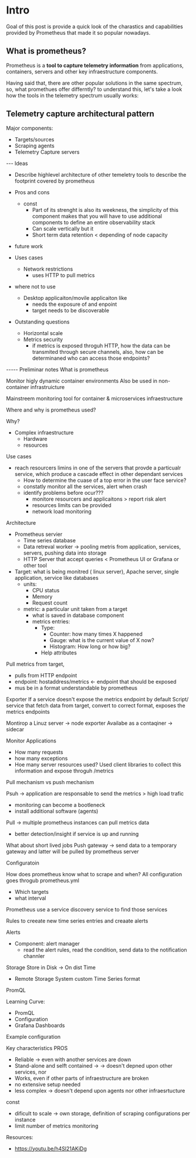 

# Intro

Goal of this post is provide a quick look of the charastics and capabilities provided by Prometheus that made it so popular nowadays.

## What is prometheus?

Prometheus is a **tool to capture telemetry information** from applications, containers, servers and other key infraestructure components.

Having said that, there are other popular solutions in the same spectrum, so, what promethues offer differntly? to understand this, let's take a look how the tools in the telemetry spectrum usually works:

## Telemetry capture architectural pattern



Major components:

- Targets/sources
- Scraping agents
- Telemetry Capture servers



    







--- Ideas

- Describe highlevel architecture of other temeletry tools to describe the footprint covered by prometheus
- Pros and cons
    - const
        - Part of its strenght is also its weekness, the simplicity of this component makes that you will have to use additional components to define an entire observability stack
        - Can scale vertically but it
        - Short term data retention < depending of node capacity
- future work


- Uses cases
    - Network restrictions
        - uses HTTP to pull metrics
- where not to use
    - Desktop applicaiton/movile applicaiton like
        - needs the exposure of and enpoint
        - target needs to be discoverable


- Outstanding questions
    - Horizontal scale
    - Metrics security
        - if metrics is exposed throguh HTTP, how the data can be transmited through secure channels, also, how can be determinaned who can access those endpoints?

----- Preliminar notes
What is prometheus

Monitor higly dynamic container environments
Also be used in non- container infrastruicture

Mainstreem monitoring tool for container & microservices infraestructure

Where and why is prometheus used?

Why?
- Complex infraestructure
    - Hardware
    - resources


Use cases
- reach resourcers limins in one of the servers that provde a particualr service, which produce a cascade effect in other dependant services
    - How to determine the cuase of a top error in the user face service?
    - constatly monitor all the services, alert when crash
    - identify problems before ocur???
        - monitore resourcers and applicaitons > report risk alert
        - resources limits can be provided
        - network load monitoring


Architecture

- Prometheus servier
    - Time series database
    - Data retreval worker -> pooling metris from application, services, servers, pushing data into storage
    - HTTP Server that accept queries < Prometheus UI or Grafana or other tool
- Target: what is being monitred ( linux server), Apache server, single application, service like databases
    - units: 
        - CPU status
        - Memory
        - Request count
    - metric: a particular unit taken from a target
        - what is saved in database component
        - metrics entries: 
            - Type:
                - Counter: how many times X happened
                - Gauge: what is the current value of X now?
                - Histogram: How long or how big?
            - Help attributes


Pull metrics from target, 
- pulls from HTTP endpoint
- endpoint: hostaddress/metrics <- endpoint that should be exposed
- mus be in a format understandable by prometheus

Exporter
If a service doesn't expose the metrics endpoint by default
Script/ service that fetch data from target, convert to correct format, exposes the metrics endpoints

Montirop a Linuz server -> node exporter
Availabe as a contaqiner -> sidecar

Monitor Applications
- How many requests
- how many exceptions
- Hoe many server resources used?
Used client libraries to collect this information and expose throguh /metrics

Pull mechanism vs push mechanism

Psuh -> application are responsable to send the metrics > high load trafic
- monitoring can become a bootleneck
- install additional software (agents)

Pull -> multiple prometheus instances can pull metrics data
- better detection/insight if service is up and running

What about short lived jobs
Push gateway -> send data to a temporary gateway and latter will be pulled by prometheus server

Configuratoin

How does prometheus know what to scrape and when?
All configuration goes throgub prometheus.yml
- Which targets
- what interval

Prometheus use a service discovery service to find those services

Rules to creeate new time series entries and creaate alerts


Alerts
- Component: alert manager
    - read the alert rules, read the condition, send data to the notification channler

Storage
Store in Disk -> On dist Time
 - Remote Storage System
 custom Time Series format


PromQL

Learning Curve:
- PromQL
- Configuration
- Grafana Dashboards

Example configuration

Key characteristics
PROS
- Reliable -> even with another services are down
- Stand-alone and selft contained -> -> doesn't depned upon other services, nor 
- Works, even if other parts of infraestructure are broken
- no extensive setup needed
- less complex -> doesn't depend upon agents nor other infraesrtucture

const
- dificult to scale -> own storage, definition of scraping configurations per instance
- limit number of metrics monitoring

Resources:
- https://youtu.be/h4Sl21AKiDg